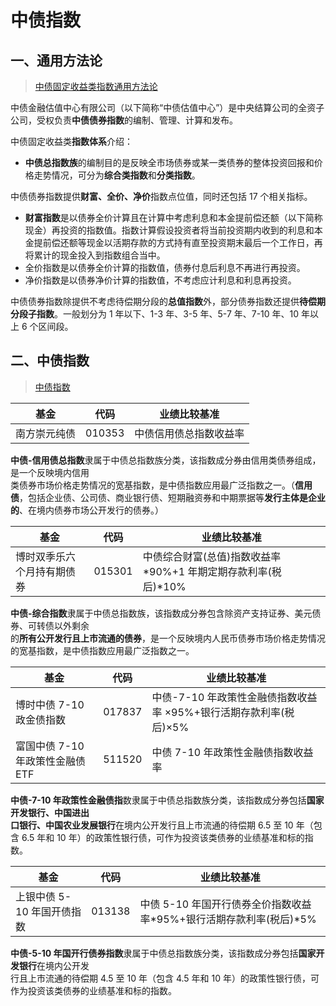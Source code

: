 # 中债指数

## 一、通用方法论

> [中债固定收益类指数通用方法论](https://www.chinabond.com.cn/zzsj/zzsj_zzjgcp/zzjgcp_cpdt/cpdt_cpbz/cpbz_bzffhb/202307/t20230716_853108962.html)

中债金融估值中心有限公司（以下简称“中债估值中心”）是中央结算公司的全资子公司，受权负责**中债债券指数**的编制、管理、计算和发布。

中债固定收益类**指数体系**介绍：

- **中债总指数族**的编制目的是反映全市场债券或某一类债券的整体投资回报和价格走势情况，可分为**综合类指数**和**分类指数**。

中债债券指数提供**财富、全价、净价**指数点位值，同时还包括 17 个相关指标。

- **财富指数**是以债券全价计算且在计算中考虑利息和本金提前偿还额（以下简称现金）再投资的指数值。指数计算假设投资者将当前投资期内收到的利息和本金提前偿还额等现金以活期存款的方式持有直至投资期末最后一个工作日，再将累计的现金投入到指数组合当中。
- 全价指数是以债券全价计算的指数值，债券付息后利息不再进行再投资。
- 净价指数是以债券净价计算的指数值，不考虑应计利息和利息再投资。

中债债券指数除提供不考虑待偿期分段的**总值指数**外，部分债券指数还提供**待偿期分段子指数**。一般划分为 1 年以下、1-3 年、3-5 年、5-7 年、7-10 年、10 年以上 6 个区间段。

## 二、中债指数

> [中债指数](https://yield.chinabond.com.cn/cbweb-mn/indices/single_index_query?locale=zh_CN)

| 基金         | 代码   | 业绩比较基准           |
| ------------ | ------ | ---------------------- |
| 南方崇元纯债 | 010353 | 中债信用债总指数收益率 |

**中债-信用债总指数**隶属于中债总指数族分类，该指数成分券由信用类债券组成，是一个反映境内信用  
类债券市场价格走势情况的宽基指数，是中债指数应用最广泛指数之一。（**信用债**，包括企业债、公司债、商业银行债、短期融资券和中期票据等**发行主体是企业的**、在境内债券市场公开发行的债券。）

| 基金                       | 代码   | 业绩比较基准                                                  |
| -------------------------- | ------ | ------------------------------------------------------------- |
| 博时双季乐六个月持有期债券 | 015301 | 中债综合财富(总值)指数收益率*90%+1 年期定期存款利率(税后)*10% |

**中债-综合指数**隶属于中债总指数族，该指数成分券包含除资产支持证券、美元债券、可转债以外剩余  
的**所有公开发行且上市流通的债券**，是一个反映境内人民币债券市场价格走势情况的宽基指数，是中债指数应用最广泛指数之一。

| 基金                             | 代码   | 业绩比较基准                                                      |
| -------------------------------- | ------ | ----------------------------------------------------------------- |
| 博时中债 7-10 政金债指数         | 017837 | 中债-7-10 年政策性金融债指数收益率 ×95%+银行活期存款利率(税后)×5% |
| 富国中债 7-10 年政策性金融债 ETF | 511520 | 中债 7-10 年政策性金融债指数收益率                                |

**中债-7-10 年政策性金融债指**数隶属于中债总指数族分类，该指数成分券包括**国家开发银行、中国进出  
口银行、中国农业发展银行**在境内公开发行且上市流通的待偿期 6.5 至 10 年（包含 6.5 年和 10 年）的政策性银行债，可作为投资该类债券的业绩基准和标的指数。

| 基金                       | 代码   | 业绩比较基准                                                       |
| -------------------------- | ------ | ------------------------------------------------------------------ |
| 上银中债 5-10 年国开债指数 | 013138 | 中债 5-10 年国开行债券全价指数收益率*95%+银行活期存款利率(税后)*5% |

**中债-5-10 年国开行债券指数**隶属于中债总指数族分类，该指数成分券包括**国家开发银行**在境内公开发  
行且上市流通的待偿期 4.5 至 10 年（包含 4.5 年和 10 年）的政策性银行债，可作为投资该类债券的业绩基准和标的指数。
